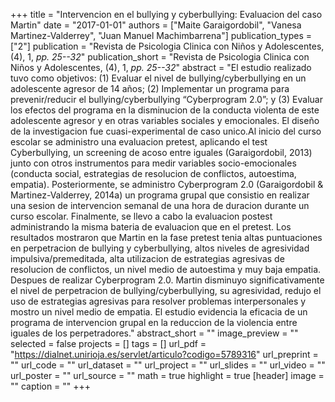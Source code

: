 +++
title = "Intervencion en el bullying y cyberbullying: Evaluacion del caso Martin"
date = "2017-01-01"
authors = ["Maite Garaigordobil", "Vanesa Martinez-Valderrey", "Juan Manuel Machimbarrena"]
publication_types = ["2"]
publication = "Revista de Psicologia Clinica con Niños y Adolescentes, (4), 1, _pp. 25--32_"
publication_short = "Revista de Psicologia Clinica con Niños y Adolescentes, (4), 1, _pp. 25--32_"
abstract = "El estudio realizado tuvo como objetivos: (1) Evaluar el nivel de bullying/cyberbullying en un adolescente agresor de 14 años; (2) Implementar un programa para prevenir/reducir el bullying/cyberbullying “Cyberprogram 2.0”; y (3) Evaluar los efectos del programa en la disminucion de la conducta violenta de este adolescente agresor y en otras variables sociales y emocionales. El diseño de la investigacion fue cuasi-experimental de caso unico.Al inicio del curso escolar se administro una evaluacion pretest, aplicando el test Cyberbullying, un screening de acoso entre iguales (Garaigordobil, 2013) junto con otros instrumentos para medir variables socio-emocionales (conducta social, estrategias de resolucion de conflictos, autoestima, empatia). Posteriormente, se administro Cyberprogram 2.0 (Garaigordobil & Martinez-Valderrey, 2014a) un programa grupal que consistio en realizar una sesion de intervencion semanal de una hora de duracion durante un curso escolar. Finalmente, se llevo a cabo la evaluacion postest administrando la misma bateria de evaluacion que en el pretest. Los resultados mostraron que Martin en la fase pretest tenia altas puntuaciones en perpetracion de bullying y cyberbullying, altos niveles de agresividad impulsiva/premeditada, alta utilizacion de estrategias agresivas de resolucion de conflictos, un nivel medio de autoestima y muy baja empatia. Despues de realizar Cyberprogram 2.0. Martin disminuyo significativamente el nivel de perpetracion de bullying/cyberbullying, su agresividad, redujo el uso de estrategias agresivas para resolver problemas interpersonales y mostro un nivel medio de empatia. El estudio evidencia la eficacia de un programa de intervencion grupal en la reduccion de la violencia entre iguales de los perpetradores."
abstract_short = ""
image_preview = ""
selected = false
projects = []
tags = []
url_pdf = "https://dialnet.unirioja.es/servlet/articulo?codigo=5789316"
url_preprint = ""
url_code = ""
url_dataset = ""
url_project = ""
url_slides = ""
url_video = ""
url_poster = ""
url_source = ""
math = true
highlight = true
[header]
image = ""
caption = ""
+++
